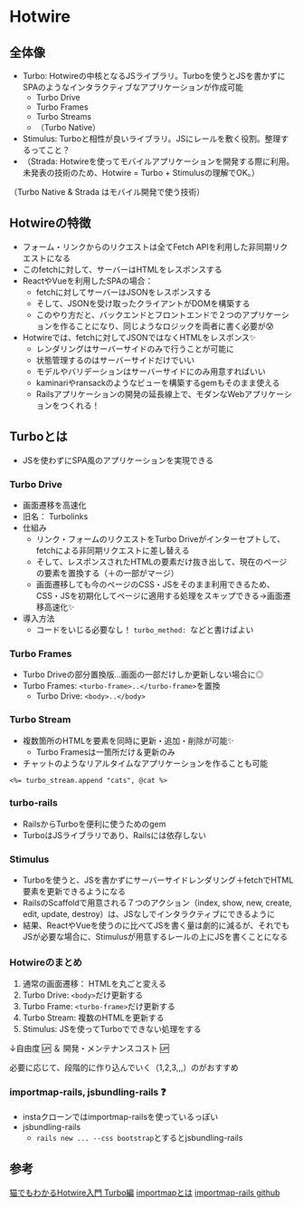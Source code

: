 # Hotwire
## 全体像
- Turbo: Hotwireの中核となるJSライブラリ。Turboを使うとJSを書かずにSPAのようなインタラクティブなアプリケーションが作成可能
  - Turbo Drive
  - Turbo Frames
  - Turbo Streams
  - （Turbo Native）
- Stimulus: Turboと相性が良いライブラリ。JSにレールを敷く役割。整理するってこと？
- （Strada: Hotwireを使ってモバイルアプリケーションを開発する際に利用。未発表の技術のため、Hotwire = Turbo + Stimulusの理解でOK。）

（Turbo Native & Strada はモバイル開発で使う技術）

## Hotwireの特徴
- フォーム・リンクからのリクエストは全てFetch APIを利用した非同期リクエストになる
- このfetchに対して、サーバーはHTMLをレスポンスする
- ReactやVueを利用したSPAの場合：   
  - fetchに対してサーバーはJSONをレスポンスする
  - そして、JSONを受け取ったクライアントがDOMを構築する
  - このやり方だと、バックエンドとフロントエンドで２つのアプリケーションを作ることになり、同じようなロジックを両者に書く必要が😰
- Hotwireでは、fetchに対してJSONではなくHTMLをレスポンス✨
  - レンダリングはサーバーサイドのみで行うことが可能に
  - 状態管理するのはサーバーサイドだけでいい
  - モデルやバリデーションはサーバーサイドにのみ用意すればいい
  - kaminariやransackのようなビューを構築するgemもそのまま使える
  - Railsアプリケーションの開発の延長線上で、モダンなWebアプリケーションをつくれる！

## Turboとは
- JSを使わずにSPA風のアプリケーションを実現できる

### Turbo Drive
- 画面遷移を高速化
- 旧名： Turbolinks
- 仕組み
  - リンク・フォームのリクエストをTurbo Driveがインターセプトして、fetchによる非同期リクエストに差し替える
  - そして、レスポンスされたHTMLの<body>要素だけ抜き出して、現在のページの<body>要素を置換する（＋<head>の一部がマージ）
  - 画面遷移しても今のページのCSS・JSをそのまま利用できるため、CSS・JSを初期化してページに適用する処理をスキップできる→画面遷移高速化✨
- 導入方法
  - コードをいじる必要なし！ `turbo_method: `などと書けばよい

### Turbo Frames
- Turbo Driveの部分置換版...画面の一部だけしか更新しない場合に◎
- Turbo Frames: `<turbo-frame>..</turbo-frame>`を置換
  - Turbo Drive: `<body>..</body>` 
  
### Turbo Stream
- 複数箇所のHTMLを要素を同時に更新・追加・削除が可能✨
  - Turbo Framesは一箇所だけ＆更新のみ
- チャットのようなリアルタイムなアプリケーションを作ることも可能
```erb
<%= turbo_stream.append "cats", @cat %>
```
### turbo-rails
- RailsからTurboを便利に使うためのgem
- TurboはJSライブラリであり、Railsには依存しない

### Stimulus
- Turboを使うと、JSを書かずにサーバーサイドレンダリング＋fetchでHTML要素を更新できるようになる
- RailsのScaffoldで用意される７つのアクション（index, show, new, create, edit, update, destroy）は、JSなしでインタラクティブにできるように
- 結果、ReactやVueを使うのに比べてJSを書く量は劇的に減るが、それでもJSが必要な場合に、Stimulusが用意するレールの上にJSを書くことになる
  
### Hotwireのまとめ
1. 通常の画面遷移： HTMLを丸ごと変える
2. Turbo Drive: `<body>`だけ更新する
3. Turbo Frame: `<turbo-frame>`だけ更新する
4. Turbo Stream: 複数のHTMLを更新する
5. Stimulus: JSを使ってTurboでできない処理をする
  
↓自由度 🆙 ＆ 開発・メンテナンスコスト 🆙  

必要に応じて、段階的に作り込んでいく（1,2,3,,,）のがおすすめ
  
### importmap-rails, jsbundling-rails ❓
- instaクローンではimportmap-railsを使っているっぽい
- jsbundling-rails
  - `rails new ... --css bootstrap`とするとjsbundling-rails
  
## 参考
[猫でもわかるHotwire入門 Turbo編](https://zenn.dev/shita1112/books/cat-hotwire-turbo/viewer/abstract)
[importmapとは](https://zenn.dev/takeyuweb/articles/996adfac0d58fb)
[importmap-rails github](https://github.com/rails/importmap-rails)
